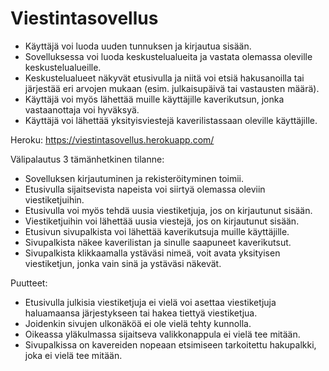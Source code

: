# Viestintasovellus

  * Käyttäjä voi luoda uuden tunnuksen ja kirjautua sisään.
  * Sovelluksessa voi luoda keskustelualueita ja vastata olemassa oleville keskustelualueille.
  * Keskustelualueet näkyvät etusivulla ja niitä voi etsiä hakusanoilla tai järjestää eri arvojen mukaan (esim. julkaisupäivä tai vastausten määrä).
  * Käyttäjä voi myös lähettää muille käyttäjille kaverikutsun, jonka vastaanottaja voi hyväksyä.
  * Käyttäjä voi lähettää yksityisviestejä kaverilistassaan oleville käyttäjille.

Heroku:
https://viestintasovellus.herokuapp.com/

Välipalautus 3 tämänhetkinen tilanne:

  * Sovelluksen kirjautuminen ja rekisteröityminen toimii.
  * Etusivulla sijaitsevista napeista voi siirtyä olemassa oleviin viestiketjuihin.
  * Etusivulla voi myös tehdä uusia viestiketjuja, jos on kirjautunut sisään.
  * Viestiketjuihin voi lähettää uusia viestejä, jos on kirjautunut sisään.
  * Etusivun sivupalkista voi lähettää kaverikutsuja muille käyttäjille.
  * Sivupalkista näkee kaverilistan ja sinulle saapuneet kaverikutsut.
  * Sivupalkista klikkaamalla ystäväsi nimeä, voit avata yksityisen viestiketjun, jonka vain sinä ja ystäväsi näkevät.

Puutteet:

  * Etusivulla julkisia viestiketjuja ei vielä voi asettaa viestiketjuja haluamaansa järjestykseen tai hakea tiettyä viestiketjua.
  * Joidenkin sivujen ulkonäköä ei ole vielä tehty kunnolla.
  * Oikeassa yläkulmassa sijaitseva valikkonappula ei vielä tee mitään.
  * Sivupalkissa on kavereiden nopeaan etsimiseen tarkoitettu hakupalkki, joka ei vielä tee mitään.
